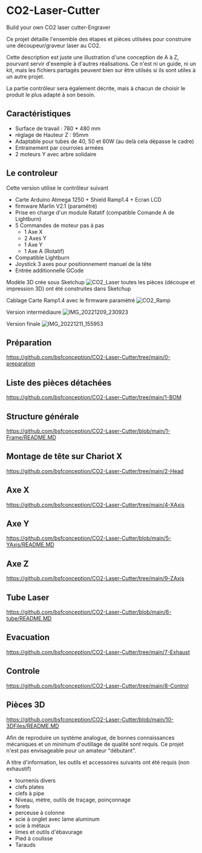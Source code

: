 # CO2-Laser-Cutter
Build your own CO2 laser cutter-Engraver

Ce projet détaille l'ensemble des étapes et pièces utilsées pour construire une découpeur/graveur laser au CO2.

Cette description est juste une illustration d'une conception de A à Z, pourvant servir d'exemple à d'autres réalisations.
Ce n'est ni un guide, ni un kit, mais les fichiers partagés peuvent bien sur être utilsés si ils sont utiles à un autre projet.

La partie contrôleur sera également décrite, mais à chacun de choisir le produit le plus adapté à son besoin.

## Caractéristiques
- Surface de travail : 780 * 480 mm
- réglage de Hauteur Z : 95mm
- Adaptable pour tubes de 40, 50 et 60W (au delà cela dépasse le cadre)
- Entrainement par courroies armées
- 2 moteurs Y avec arbre solidaire

## Le controleur
Cette version utilise le contrôleur suivant
- Carte Arduino Atmega 1250 + Shield Ramp1.4 + Ecran LCD
- firmware Marlin V2.1 (paramétré)
- Prise en charge d'un module Ratatif (compatible Comande A de Lightburn)
- 5 Commandes de moteur pas à pas 
  - 1 Axe X
  - 2 Axes Y
  - 1 Axe Y
  - 1 Axe A (Rotatif)  
- Compatible Lightburn
- Joystick 3 axes pour positionnement manuel de la tête
- Entrée additionnelle GCode

Modèle 3D crée sous Sketchup
![CO2_Laser](https://user-images.githubusercontent.com/84618082/208289881-955a83f9-7de3-4fcb-a703-7317397d6f9c.jpg)
toutes les pièces (découpe et impression 3D) ont été construites dans Sketchup

Cablage Carte Ramp1.4 avec le firmware paramètré 
![CO2_Ramp](https://user-images.githubusercontent.com/84618082/208481535-79890c76-8d9f-441d-a68e-84c654e65965.svg)

Version intermédiaure
![IMG_20221209_230923](https://user-images.githubusercontent.com/84618082/208289903-55186b29-1876-48af-91f3-a71b02f3ff6a.jpg)

Version finale
![IMG_20221211_155953](https://user-images.githubusercontent.com/84618082/208289911-7b8ddef4-6eff-49ed-9041-bee76f0724f8.jpg)

## Préparation 
https://github.com/bsfconception/CO2-Laser-Cutter/tree/main/0-preparation

## Liste des pièces détachées
https://github.com/bsfconception/CO2-Laser-Cutter/tree/main/1-BOM

## Structure générale
https://github.com/bsfconception/CO2-Laser-Cutter/blob/main/1-Frame/README.MD

## Montage de tête sur Chariot X
https://github.com/bsfconception/CO2-Laser-Cutter/tree/main/2-Head

## Axe X
https://github.com/bsfconception/CO2-Laser-Cutter/tree/main/4-XAxis

## Axe Y
https://github.com/bsfconception/CO2-Laser-Cutter/blob/main/5-YAxis/README.MD

## Axe Z
https://github.com/bsfconception/CO2-Laser-Cutter/tree/main/9-ZAxis

## Tube Laser 
https://github.com/bsfconception/CO2-Laser-Cutter/blob/main/6-tube/README.MD

## Evacuation
https://github.com/bsfconception/CO2-Laser-Cutter/tree/main/7-Exhaust

## Controle
https://github.com/bsfconception/CO2-Laser-Cutter/tree/main/8-Control

## Pièces 3D
https://github.com/bsfconception/CO2-Laser-Cutter/blob/main/10-3DFiles/README.MD


Afin de reproduire un système analogue, de bonnes connaissances mécaniques et un minimum d'outillage de qualité sont requis. Ce projet n'est pas envisageable pour un amateur "débutant".

A titre d'information, les outils et accessoires suivants ont été requis (non exhaustif)
- tournenis divers
- clefs plates
- clefs à pipe
- Niveau, mètre, outils de traçage, poinçonnage
- forets 
- perceuse à colonne
- scie à onglet avec lame aluminum
- scie à métaux
- limes et outils d'ébavurage
- Pied à coulisse
- Tarauds
